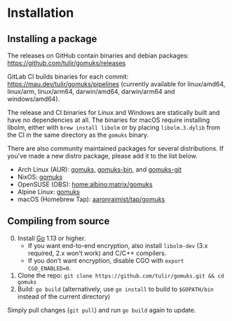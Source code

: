 # Installation

## Installing a package

The releases on GitHub contain binaries and debian
packages: <https://github.com/tulir/gomuks/releases>

GitLab CI builds binaries for each
commit: <https://mau.dev/tulir/gomuks/pipelines> (currently available for
linux/amd64, linux/arm, linux/arm64, darwin/amd64, darwin/arm64 and
windows/amd64).

The release and CI binaries for Linux and Windows are statically built and have
no dependencies at all. The binaries for macOS require installing libolm, either
with `brew install libolm` or by placing `libolm.3.dylib` from the CI in the
same directory as the `gomuks` binary.

There are also community maintained packages for several distributions. If
you've made a new distro package, please add it to the list below.

* Arch Linux (AUR): [gomuks](https://aur.archlinux.org/packages/gomuks),
  [gomuks-bin](https://aur.archlinux.org/packages/gomuks-bin/), and
  [gomuks-git](https://aur.archlinux.org/packages/gomuks-git)
* NixOS: [gomuks](https://github.com/NixOS/nixpkgs/blob/master/pkgs/applications/networking/instant-messengers/gomuks/default.nix)
* OpenSUSE (OBS): [home:albino:matrix/gomuks](https://build.opensuse.org/package/show/home:albino:matrix/gomuks)
* Alpine Linux: [gomuks](https://pkgs.alpinelinux.org/packages?name=gomuks)
* macOS (Homebrew Tap): [aaronraimist/tap/gomuks](https://github.com/aaronraimist/homebrew-tap)

## Compiling from source

0. Install [Go](https://golang.org/) 1.13 or higher.
   * If you want end-to-end encryption, also install `libolm-dev`
     (3.x required, 2.x won't work) and C/C++ compilers.
   * If you don't want encryption, disable CGO with `export CGO_ENABLED=0`.
1. Clone the repo: `git clone https://github.com/tulir/gomuks.git && cd gomuks`
2. Build: `go build` (alternatively, use `go install` to build to `$GOPATH/bin`
   instead of the current directory)

Simply pull changes (`git pull`) and run `go build` again to update.
